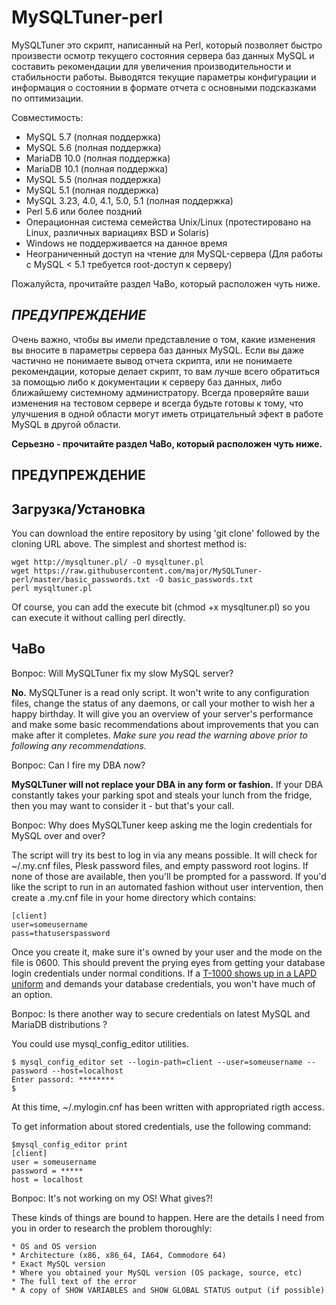 MySQLTuner-perl
====

MySQLTuner это скрипт, написанный на Perl, который позволяет быстро произвести осмотр текущего состояния сервера баз данных MySQL 
и составить рекомендации для увеличения производительности и стабильности работы. Выводятся текущие параметры конфигурации 
и информация о состоянии в формате отчета с основными подсказками по оптимизации.

Совместимость:

* MySQL 5.7 (полная поддержка)
* MySQL 5.6 (полная поддержка)
* MariaDB 10.0 (полная поддержка)
* MariaDB 10.1 (полная поддержка)
* MySQL 5.5 (полная поддержка)
* MySQL 5.1 (полная поддержка)
* MySQL 3.23, 4.0, 4.1, 5.0, 5.1 (полная поддержка)
* Perl 5.6 или более поздний
* Операционная система семейства Unix/Linux (протестировано на Linux, различных вариациях BSD и Solaris)
* Windows не поддерживается на данное время
* Неограниченный доступ на чтение для MySQL-сервера (Для работы с MySQL < 5.1 требуется root-доступ к серверу)

Пожалуйста, прочитайте раздел ЧаВо, который расположен чуть ниже.

***ПРЕДУПРЕЖДЕНИЕ***
--
Очень важно, чтобы вы имели представление о том, какие изменения вы 
вносите в параметры сервера баз данных MySQL. Если вы даже частично
не понимаете вывод отчета скрипта, или не понимаете рекомендации, 
которые делает скрипт, то вам лучше всего обратиться за помощью либо
к документации к серверу баз данных, либо ближайшему системному 
администратору. Всегда проверяйте ваши изменения на тестовом сервере 
и всегда будьте готовы к тому, что улучшения в одной области могут иметь
отрицательный эфект в работе MySQL в другой области.

**Серьезно - прочитайте раздел ЧаВо, который расположен чуть ниже.**

ПРЕДУПРЕЖДЕНИЕ
--

Загрузка/Установка
--

You can download the entire repository by using 'git clone' followed by the cloning URL above.  The simplest and shortest method is:

	wget http://mysqltuner.pl/ -O mysqltuner.pl
	wget https://raw.githubusercontent.com/major/MySQLTuner-perl/master/basic_passwords.txt -O basic_passwords.txt
	perl mysqltuner.pl

Of course, you can add the execute bit (chmod +x mysqltuner.pl) so you can execute it without calling perl directly.


ЧаВо
--

Вопрос: Will MySQLTuner fix my slow MySQL server?

**No.**  MySQLTuner is a read only script.  It won't write to any configuration files, change the status of any daemons, or call your mother to wish her a happy birthday.  It will give you an overview of your server's performance and make some basic recommendations about improvements that you can make after it completes.  *Make sure you read the warning above prior to following any recommendations.*

Вопрос: Can I fire my DBA now?

**MySQLTuner will not replace your DBA in any form or fashion.**  If your DBA constantly takes your parking spot and steals your lunch from the fridge, then you may want to consider it - but that's your call.

Вопрос: Why does MySQLTuner keep asking me the login credentials for MySQL over and over?

The script will try its best to log in via any means possible.  It will check for ~/.my.cnf files, Plesk password files, and empty password root logins.  If none of those are available, then you'll be prompted for a password.  If you'd like the script to run in an automated fashion without user intervention, then create a .my.cnf file in your home directory which contains:

	[client]
	user=someusername
	pass=thatuserspassword
	
Once you create it, make sure it's owned by your user and the mode on the file is 0600.  This should prevent the prying eyes from getting your database login credentials under normal conditions.  If a [T-1000 shows up in a LAPD uniform](https://en.wikipedia.org/wiki/T-1000) and demands your database credentials, you won't have much of an option.

Вопрос: Is there another way to secure credentials on latest MySQL and MariaDB distributions ?

You could use mysql_config_editor utilities.

	$ mysql_config_editor set --login-path=client --user=someusername --password --host=localhost
	Enter passord: ********
	$

At this time, ~/.mylogin.cnf has been written with appropriated rigth access.

To get information about stored credentials, use the following command:

	$mysql_config_editor print
	[client]
	user = someusername
	password = *****
	host = localhost

Вопрос: It's not working on my OS! What gives?!

These kinds of things are bound to happen.  Here are the details I need from you in order to research the problem thoroughly:

	* OS and OS version
	* Architecture (x86, x86_64, IA64, Commodore 64)
	* Exact MySQL version
	* Where you obtained your MySQL version (OS package, source, etc)
	* The full text of the error
	* A copy of SHOW VARIABLES and SHOW GLOBAL STATUS output (if possible)